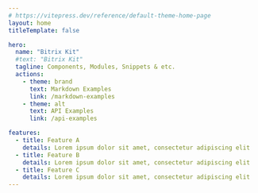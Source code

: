```yaml
---
# https://vitepress.dev/reference/default-theme-home-page
layout: home
titleTemplate: false

hero:
  name: "Bitrix Kit"
  #text: "Bitrix Kit"
  tagline: Components, Modules, Snippets & etc.
  actions:
    - theme: brand
      text: Markdown Examples
      link: /markdown-examples
    - theme: alt
      text: API Examples
      link: /api-examples

features:
  - title: Feature A
    details: Lorem ipsum dolor sit amet, consectetur adipiscing elit
  - title: Feature B
    details: Lorem ipsum dolor sit amet, consectetur adipiscing elit
  - title: Feature C
    details: Lorem ipsum dolor sit amet, consectetur adipiscing elit
---
```

